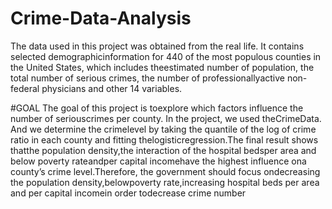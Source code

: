 # Crime-Data-Analysis
The data used in this project was obtained from the real life.  It contains selected demographicinformation  for  440  of  the  most  populous  counties  in  the  United  States,  which  includes  theestimated number of population, the total number of serious crimes, the number of professionallyactive non-federal physicians and other 14 variables.

#GOAL
The  goal  of  this  project  is  toexplore  which  factors  influence  the  number  of  seriouscrimes per county.  In the project, we used theCrimeData.  And we determine the crimelevel by taking the quantile of the log of crime ratio in each county and fitting thelogisticregression.The final result shows thatthe population density,the interaction of the hospital bedsper area and below poverty rateandper capital incomehave the highest influence ona county’s crime level.Therefore,  the  government  should  focus  ondecreasing  the  population  density,belowpoverty rate,increasing hospital beds per area and per capital incomein order todecrease crime number
